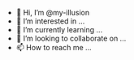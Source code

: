 - 👋 Hi, I’m @my-illusion
- 👀 I’m interested in ...
- 🌱 I’m currently learning ...
- 💞️ I’m looking to collaborate on ...
- 📫 How to reach me ...

<!---
my-illusion/my-illusion is a ✨ special ✨ repository because its `README.md` (this file) appears on your GitHub profile.
You can click the Preview link to take a look at your changes.
--->
